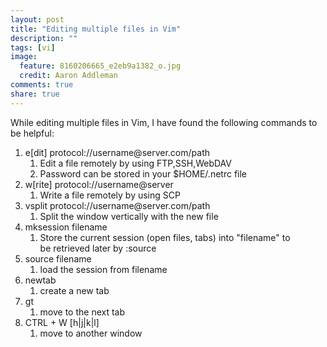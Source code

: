 ```yaml
---
layout: post
title: "Editing multiple files in Vim"
description: ""
tags: [vi]
image:
  feature: 8160206665_e2eb9a1382_o.jpg
  credit: Aaron Addleman
comments: true
share: true
---
```



<p>While editing multiple files in Vim, I have found the following commands to be&nbsp;helpful:
</p>
<ol>
<li>e[dit] protocol://username@server.com/path
<ol>
<li>Edit a file remotely by using FTP,SSH,WebDAV</li>
<li>Password can be stored in your $HOME/.netrc file</li>
</ol>
</li>
<li>w[rite] protocol://username@server
<ol>
<li>Write a file remotely by using SCP</li>
</ol>
</li>
<li>vsplit protocol://username@server.com/path
<ol>
<li>Split the window vertically with the new file</li>
</ol>
</li>
<li>mksession filename
<ol>
<li>Store the current session (open files, tabs) into "filename" to be&nbsp;retrieved&nbsp;later by :source</li>
</ol>
</li>
<li>source filename
<ol>
<li>load the session from filename</li>
</ol>
</li>
<li>newtab
<ol>
<li>create a new tab</li>
</ol>
</li>
<li>gt
<ol>
<li>move to the next tab</li>
</ol>
</li>
<li>CTRL + W [h|j|k|l]
<ol>
<li>move to another window</li>
</ol>
</li>
</ol>
